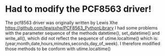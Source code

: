 # Had to modify the PCF8563 driver!
The pcf8563 driver was originally written by Lewis Xhe <url>https://github.com/lewisxhe/PCF8563_PythonLibrary</url>
I had some problems with the parameter sequence of the methods datetime(), set_datetime() and write_all(), which did not reflect the sequence of 
utime.localtime() which is: (year,month,date,hours,minutes,seconds,day_of_week).
I therefore modified those methods to be conform with utime.localtime()

